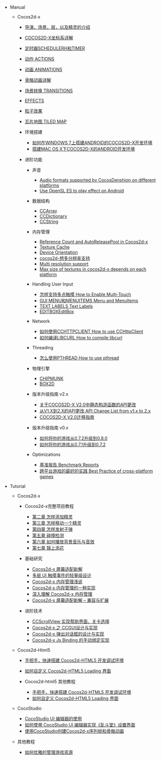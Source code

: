 - Manual
	- Cocos2d-x
	
		- [导演，场景，层，以及精灵的介绍]()
		- [COCOS2D-X坐标系详解]()
		- [定时器SCHEDULERH和TIMER]()
		- [动作 ACTIONS]()
		- [动画 ANIMATIONS]()
		- [骨骼动画详解]()
		- [场景转换 TRANSITIONS]()
		- [EFFECTS]()
		- [粒子效果]()
 		- [瓦片地图 TILED MAP]()
 		
		- 环境搭建
		
			- [如何在WINDOWS 7上搭建ANDROID的COCOS2D-X开发环境]()
			- [搭建MAC OS X下COCOS2D-X的ANDROID开发环境]()

		- 进阶功能
		
			- 声音
				- [Audio formats supported by CocosDenshion on different platforms]()
				- [Use OpenSL ES to play effect on Android]()
	 
			- 数据结构
				- [CCArray]()
				- [CCDictionary]()
				- [CCString]() 
			
			- 内存管理
				- [Reference Count and AutoReleasePool in Cocos2d-x]()
				- [Texture Cache]()
				- [Device Orientation]()
				- [cocos2d-想多分辨率支持]()
				- [Multi resolution support]()
				- [Max size of textures in cocos2d-x depends on each platform]()
				
			- Handling User Input
				- [怎样支持多点触摸 How to Enable Multi-Touch]()
				- [GUI MENU和MENUITEMS Menu and MenuItems]()
				- [TEXT LABELS Text Labels]()
				- [EDITBOXEditBox]()

			- Network
				- [如何使用CCHTTPCLIENT How to use CCHttpClient]()
				- [如何编译LIBCURL How to compile libcurl]() 

			- Threading
				- [怎么使用PTHREAD How to use pthread]()

			- 物理引擎
				- [CHIPMUNK]()
				- [BOX2D]()
			
			- 版本升级指南 v2.x
				- [关于COCOS2D-X V2.0中静态构造函数的API更改]()
				- [从V1.X到2.X的API更改 API Change List from v1.x to 2.x]()
				- [COCOS2D-X V2.0迁移指南]()
				
			- 版本升级指南 v0.x
				- [如何将你的游戏从0.7.2升级到0.8.0]() 
				- [如何将你的游戏从0.7.1升级到0.7.2]()
	 

			- Optimizations
				- [基准报告  Benchmark Reports]()
				- [跨平台游戏的最好的实践 Best Practice of cross-platform games]()
				
- Tutorial
	- Cocos2d-x
	
	 	- Cocos2d-x完整项目教程
			- [第二章 怎样添加精灵]()
			- [第三章 怎样移动一个精灵]()
			- [第四章 怎样发射子弹]()
			- [第五章 碰撞检测]()
			- [第六章 如何播放背景音乐与音效]()
			- [第七章 锦上添花]()
			

		- 基础研究		
			- [Cocos2d-x 屏幕适配新解]()
			- [多层 UI 触摸事件的轻量级设计]()
			- [Cocos2d-x 内存管理浅说]()
			- [Cocos2d-x 内存管理的一种实现]()
			- [深入理解 Cocos2d-x 内存管理]()
			- [Cocos2d-x 屏幕适配新解 – 兼容与扩展]()

		- 进阶技术		
			- [CCScrollView 实现帮助界面、关卡选择]()
			- [Cocos2d-x 之 CCGUI设计与实现]()
			- [Cocos2d-x 弹出对话框的设计与实现]()
			- [Cocos2d-x Js Binding 的手动绑定实现]()
			
	- Cocos2d-Html5
		- [手把手，快速搭建 Cocos2d-HTML5 开发调试环境]()
		- [如何自定义 Cocos2d-HTML5 Loading 界面]()

		- Cocos2d-html5 其他教程
			- [手把手，快速搭建 Cocos2d-HTML5 开发调试环境]()
			- [如何自定义 Cocos2d-HTML5 Loading 界面]()

	- CocoStudio
		- [CocoStudio UI 编辑器的使用]()
		- [如何使用 CocoStudio UI 编辑器实现《乱斗堂》设置界面]()
		- [使用CocoStudio创建Cocos2d-x序列帧和骨骼动画]()
		
	- 其他教程
	
		- [如何优雅的管理游戏资源]()


